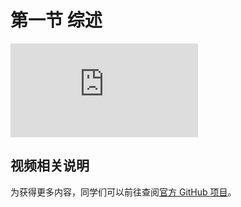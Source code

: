 # 第一节 综述

<div id="embed-video">
  <iframe src="https://player.bilibili.com/player.html?aid=925350795&bvid=BV1GT4y1V78d&cid=181709301&page=2&high_quality=1" scrolling="no" border="0" frameborder="no" framespacing="0" allowfullscreen="true" ></iframe>
</div>

## 视频相关说明

为获得更多内容，同学们可以前往查阅[官方 GitHub 项目](https://github.com/BITNP/BIThesis)。
